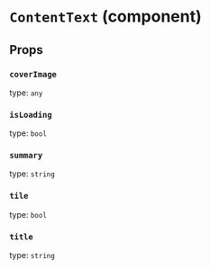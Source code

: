 `ContentText` (component)
=========================



Props
-----

### `coverImage`

type: `any`


### `isLoading`

type: `bool`


### `summary`

type: `string`


### `tile`

type: `bool`


### `title`

type: `string`


